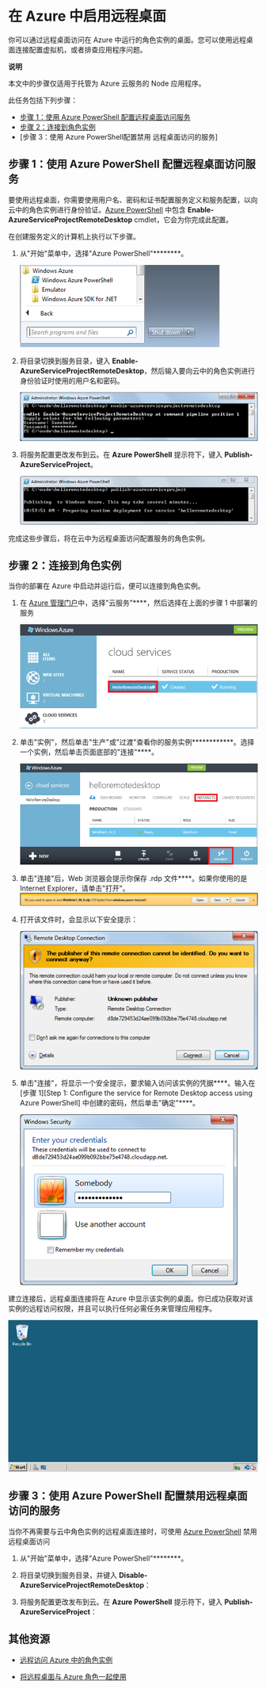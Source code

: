 <properties linkid="dev-node-remotedesktop" urlDisplayName="Enable Remote Desktop" pageTitle="对云服务启用远程桌面 (Node.js))" metaKeywords="Azure Node.js remote access, Azure Node.js remote connection, Azure Node.js VM access, Azure Node.js virtual machine access" description="了解如何对托管 Azure Node.js 应用程序的虚拟机进行远程桌面访问。 " metaCanonical="" services="cloud-services" documentationCenter="Node.js" title="Enabling Remote Desktop in Azure" authors="larryfr" solutions="" manager="" editor="" />
<tags ms.service="cloud-services"
    ms.date="02/24/2015"
    wacn.date=""
    />






# 在 Azure 中启用远程桌面

你可以通过远程桌面访问在 Azure 中运行的角色实例的桌面。您可以使用远程桌面连接配置虚拟机，或者排查应用程序问题。

<div class="dev-callout">
	<b>说明</b>
	<p>本文中的步骤仅适用于托管为 Azure 云服务的 Node 应用程序。</p>
	</div>

此任务包括下列步骤：

-   [步骤 1：使用 Azure PowerShell 配置远程桌面访问服务]
-   [步骤 2：连接到角色实例]
-   [步骤 3：使用 Azure PowerShell配置禁用
    远程桌面访问的服务]

## <a name="step1"> </a>步骤 1：使用 Azure PowerShell 配置远程桌面访问服务

要使用远程桌面，你需要使用用户名、密码和证书配置服务定义和服务配置，以向云中的角色实例进行身份验证。[Azure PowerShell] 中包含 **Enable-AzureServiceProjectRemoteDesktop** cmdlet，它会为你完成此配置。

在创建服务定义的计算机上执行以下步骤。

1.  从"开始"菜单中，选择"Azure PowerShell"********。

	![Azure PowerShell start menu entry][powershell-menu]

2.  将目录切换到服务目录，键入 **Enable-AzureServiceProjectRemoteDesktop**，然后输入要向云中的角色实例进行身份验证时使用的用户名和密码。

	![enable-azureserviceprojectremotedesktop][enable-rdp]

3.  将服务配置更改发布到云。在 **Azure PowerShell** 提示符下，键入 **Publish-AzureServiceProject**。

	![publish-azureserviceproject][publish-project]

完成这些步骤后，将在云中为远程桌面访问配置服务的角色实例。

## <a name="step2"> </a>步骤 2：连接到角色实例

当你的部署在 Azure 中启动并运行后，便可以连接到角色实例。

1.  在 [Azure 管理门户]中，选择"云服务"****，然后选择在上面的步骤 1 中部署的服务

	![azure management portal][cloud-services]

2.  单击"实例"，然后单击"生产"或"过渡"查看你的服务实例************。选择一个实例，然后单击页面底部的"连接"****。

    ![The instances page][3]

2.  单击"连接"后，Web 浏览器会提示你保存 .rdp 文件****。如果你使用的是 Internet Explorer，请单击"打开"。 
    ![prompt to open or save the .rdp file][4]

3.  打开该文件时，会显示以下安全提示：

    ![Windows security prompt][5]

4.  单击"连接"，将显示一个安全提示，要求输入访问该实例的凭据****。输入在[步骤 1][Step 1: Configure the service for Remote Desktop access using Azure PowerShell] 中创建的密码，然后单击"确定"****。

    ![username/password prompt][6]

建立连接后，远程桌面连接将在 Azure 中显示该实例的桌面。你已成功获取对该实例的远程访问权限，并且可以执行任何必需任务来管理应用程序。

![Remote desktop session][7]

## <a name="step3"> </a>步骤 3：使用 Azure PowerShell 配置禁用远程桌面访问的服务

当你不再需要与云中角色实例的远程桌面连接时，可使用 [Azure PowerShell] 禁用远程桌面访问

1.  从"开始"菜单中，选择"Azure PowerShell"********。

2.  将目录切换到服务目录，并键入 **Disable-AzureServiceProjectRemoteDesktop**：

3.  将服务配置更改发布到云。在 **Azure PowerShell** 提示符下，键入 **Publish-AzureServiceProject**：

## 其他资源

- [远程访问 Azure 中的角色实例]
- [将远程桌面与 Azure 角色一起使用]

  [步骤 1：使用 Azure PowerShell 配置远程桌面访问服务]: #step1
  [步骤 2：连接到角色实例]: #step2
  [步骤 3：使用 Azure PowerShell 配置禁用远程桌面访问的服务]: #step3
  [Azure PowerShell]: http://go.microsoft.com/?linkid=9790229&clcid=0x409

[Azure 管理门户]: http://manage.windowsazure.cn
[powershell-menu]: ./media/cloud-services-nodejs-enable-remote-desktop/azure-powershell-menu.png
[publish-project]: ./media/cloud-services-nodejs-enable-remote-desktop/publish-rdp.png
[enable-rdp]: ./media/cloud-services-nodejs-enable-remote-desktop/enable-rdp.png
[cloud-services]: ./media/cloud-services-nodejs-enable-remote-desktop/cloud-services-remote.png
  [3]: ./media/cloud-services-nodejs-enable-remote-desktop/cloud-service-instance.png
  [4]: ./media/cloud-services-nodejs-enable-remote-desktop/rdp-open.png
  [5]: ./media/cloud-services-nodejs-enable-remote-desktop/remote-desktop-12.png
  [6]: ./media/cloud-services-nodejs-enable-remote-desktop/remote-desktop-13.png
  [7]: ./media/cloud-services-nodejs-enable-remote-desktop/remote-desktop-14.png
  
  [远程访问 Azure 中的角色实例]: http://msdn.microsoft.com/zh-cn/library/windowsazure/hh124107.aspx
  [将远程桌面与 Azure 角色一起使用]: http://msdn.microsoft.com/zh-cn/library/windowsazure/gg443832.aspx
<!--HONumber=39-->
